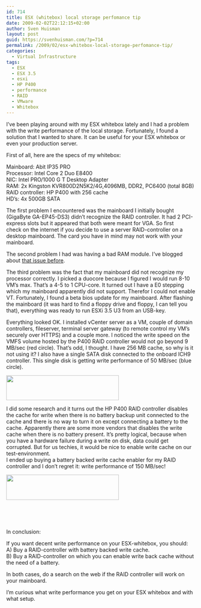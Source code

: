 ```yaml
---
id: 714
title: ESX (whitebox) local storage perfomance tip
date: 2009-02-02T22:12:15+02:00
author: Sven Huisman
layout: post
guid: https://svenhuisman.com/?p=714
permalink: /2009/02/esx-whitebox-local-storage-perfomance-tip/
categories:
  - Virtual Infrastructure
tags:
  - ESX
  - ESX 3.5
  - esxi
  - HP P400
  - performance
  - RAID
  - VMware
  - Whitebox
---
```

I&#8217;ve been playing around with my ESX whitebox lately and I had a problem with the write performance of the local storage. Fortunately, I found a solution that I wanted to share. It can be useful for your ESX whitebox or even your production server.<!--more-->

First of all, here are the specs of my whitebox:

Mainboard: Abit IP35 PRO  
Processor: Intel Core 2 Duo E8400  
NIC: Intel PRO/1000 G T Desktop Adapter  
RAM: 2x Kingston KVR800D2N5K2/4G,4096MB, DDR2, PC6400 (total 8GB)  
RAID controller: HP P400 with 256 cache  
HD&#8217;s: 4x 500GB SATA

The first problem I encountered was the mainboard I initially bought (GigaByte GA-EP45-DS3) didn&#8217;t recognize the RAID controller. It had 2 PCI-express slots but it appeared that both were meant for VGA. So first check on the internet if you decide to use a server RAID-controller on a desktop mainboard. The card you have in mind may not work with your mainboard.

The second problem I had was having a bad RAM module. I&#8217;ve blogged about <a title="bad memory" href="https://svenhuisman.com/2008/11/esx_badmemor/" target="_blank">that issue before</a>.

The third problem was the fact that my mainboard did not recognize my processor correctly. I picked a duocore because I figured I would run 8-10 VM&#8217;s max. That&#8217;s a 4-5 to 1 CPU-core. It turned out I have a E0 stepping which my mainboard apparently did not support. Therefor I could not enable VT. Fortunately, I found a beta bios update for my mainboard. After flashing the mainboard (it was hard to find a floppy drive and floppy, I can tell you that), everything was ready to run ESXi 3.5 U3 from an USB-key.

Everything looked OK. I installed vCenter server as a VM, couple of domain controllers, fileserver, terminal server gateway (to remote control my VM&#8217;s securely over HTTPS) and a couple more. I noticed the write speed on the VMFS volume hosted by the P400 RAID controller would not go beyond 9 MB/sec (red circle). That&#8217;s odd, I thought. I have 256 MB cache, so why is it not using it? I also have a single SATA disk connected to the onboard ICH9 controller. This single disk is getting write performance of 50 MB/sec (blue circle).

[<img class="aligncenter size-medium wp-image-717" title="write1" src="https://svenhuisman.com/wp-content/uploads/2009/02/write1-300x66.jpg" alt="" width="300" height="66" />](https://svenhuisman.com/wp-content/uploads/2009/02/write1.jpg)

I did some research and it turns out the HP P400 RAID controller disables the cache for write when there is no battery backup unit connected to the cache and there is no way to turn it on except connecting a battery to the cache. Apparently there are some more vendors that disables the write cache when there is no battery present. It&#8217;s pretty logical, because when you have a hardware failure during a write on disk, data could get corrupted. But for us techies, it would be nice to enable write cache on our test-environment.  
I ended up buying a battery backed write cache enabler for my RAID controller and I don&#8217;t regret it: write performance of 150 MB/sec!

[<img class="alignleft size-medium wp-image-716" title="write2" src="https://svenhuisman.com/wp-content/uploads/2009/02/write2-300x67.jpg" alt="" width="300" height="67" />](https://svenhuisman.com/wp-content/uploads/2009/02/write2.jpg)

 

 

In conclusion:

If you want decent write performance on your ESX-whitebox, you should:  
A) Buy a RAID-controller with battery backed write cache.  
B) Buy a RAID-controller on which you can enable write back cache without the need of a battery.

In both cases, do a search on the web if the RAID controller will work on your mainboard.

I&#8217;m curious what write performance you get on your ESX whitebox and with what setup.